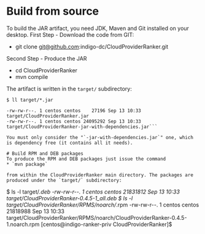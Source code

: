 # Build from source

To build the JAR artifact, you need JDK, Maven and Git installed on your desktop. 
First Step - Download the code from GIT:
* git clone git@github.com:indigo-dc/CloudProviderRanker.git

Second Step - Produce the JAR
* cd CloudProviderRanker
* mvn compile

The artifact is written in the `target/` subdirectory:

```$ ll target/*.jar```
```
-rw-rw-r--. 1 centos centos    27196 Sep 13 10:33 target/CloudProviderRanker.jar
-rw-rw-r--. 1 centos centos 24095292 Sep 13 10:33 target/CloudProviderRanker-jar-with-dependencies.jar```

You must only consider the "`-jar-with-dependencies.jar`" one, which is dependency free (it contains all it needs).

# Build RPM and DEB packages
To produce the RPM and DEB packages just issue the command
* `mvn package`

from within the CloudProviderRanker main directory. The packages are produced under the `target/` subdirectory:
```
$ ls -l target/*.deb
-rw-rw-r--. 1 centos centos 21831812 Sep 13 10:33 target/CloudProviderRanker-0.4.5-1_all.deb
$ ls -l target/CloudProviderRanker/RPMS/noarch/*.rpm
-rw-rw-r--. 1 centos centos 21818988 Sep 13 10:33 target/CloudProviderRanker/RPMS/noarch/CloudProviderRanker-0.4.5-1.noarch.rpm
[centos@indigo-ranker-priv CloudProviderRanker]$ 

```